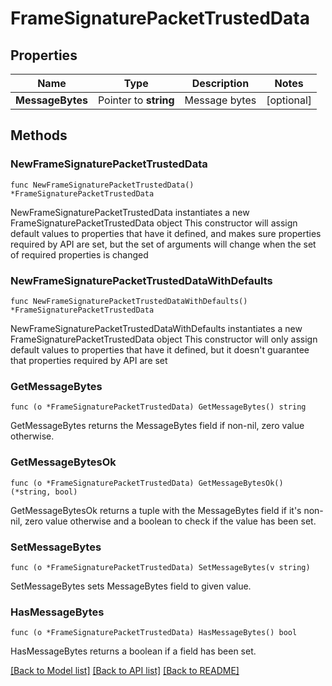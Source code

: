 # FrameSignaturePacketTrustedData

## Properties

Name | Type | Description | Notes
------------ | ------------- | ------------- | -------------
**MessageBytes** | Pointer to **string** | Message bytes | [optional] 

## Methods

### NewFrameSignaturePacketTrustedData

`func NewFrameSignaturePacketTrustedData() *FrameSignaturePacketTrustedData`

NewFrameSignaturePacketTrustedData instantiates a new FrameSignaturePacketTrustedData object
This constructor will assign default values to properties that have it defined,
and makes sure properties required by API are set, but the set of arguments
will change when the set of required properties is changed

### NewFrameSignaturePacketTrustedDataWithDefaults

`func NewFrameSignaturePacketTrustedDataWithDefaults() *FrameSignaturePacketTrustedData`

NewFrameSignaturePacketTrustedDataWithDefaults instantiates a new FrameSignaturePacketTrustedData object
This constructor will only assign default values to properties that have it defined,
but it doesn't guarantee that properties required by API are set

### GetMessageBytes

`func (o *FrameSignaturePacketTrustedData) GetMessageBytes() string`

GetMessageBytes returns the MessageBytes field if non-nil, zero value otherwise.

### GetMessageBytesOk

`func (o *FrameSignaturePacketTrustedData) GetMessageBytesOk() (*string, bool)`

GetMessageBytesOk returns a tuple with the MessageBytes field if it's non-nil, zero value otherwise
and a boolean to check if the value has been set.

### SetMessageBytes

`func (o *FrameSignaturePacketTrustedData) SetMessageBytes(v string)`

SetMessageBytes sets MessageBytes field to given value.

### HasMessageBytes

`func (o *FrameSignaturePacketTrustedData) HasMessageBytes() bool`

HasMessageBytes returns a boolean if a field has been set.


[[Back to Model list]](../README.md#documentation-for-models) [[Back to API list]](../README.md#documentation-for-api-endpoints) [[Back to README]](../README.md)


